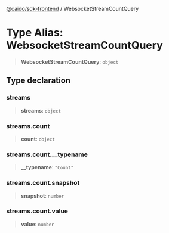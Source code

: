[@caido/sdk-frontend](../index.md) / WebsocketStreamCountQuery

# Type Alias: WebsocketStreamCountQuery

> **WebsocketStreamCountQuery**: `object`

## Type declaration

### streams

> **streams**: `object`

### streams.count

> **count**: `object`

### streams.count.\_\_typename

> **\_\_typename**: `"Count"`

### streams.count.snapshot

> **snapshot**: `number`

### streams.count.value

> **value**: `number`
